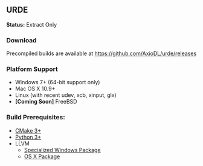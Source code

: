 ## URDE
**Status:** Extract Only

### Download
Precompiled builds are available at https://github.com/AxioDL/urde/releases

### Platform Support
* Windows 7+ (64-bit support only)
* Mac OS X 10.9+
* Linux (with recent udev, xcb, xinput, glx)
* **[Coming Soon]** FreeBSD

### Build Prerequisites:
* [CMake 3+](https://cmake.org)
* [Python 3+](https://python.org)
* LLVM
    * [Specialized Windows Package](https://www.dropbox.com/s/4u0rckvh3d3tvr1/LLVM-3.7.0-win64.exe)
    * [OS X Package](http://llvm.org/releases/3.7.0/clang+llvm-3.7.0-x86_64-apple-darwin.tar.xz)
